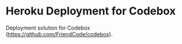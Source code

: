 Heroku Deployment for Codebox
========================

Deployment solution for Codebox (https://github.com/FriendCode/codebox).
